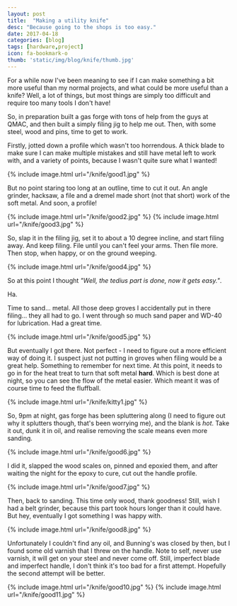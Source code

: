 ```yaml
---
layout: post
title:  "Making a utility knife"
desc: "Because going to the shops is too easy."
date: 2017-04-18
categories: [blog]
tags: [hardware,project]
icon: fa-bookmark-o
thumb: 'static/img/blog/knife/thumb.jpg'
---
```


For a while now I've been meaning to see if I can make something
a bit more useful than my normal projects, and what could be 
more useful than a knife? Well, a lot of things, but most 
things are simply too difficult and require too many tools
I don't have!

So, in preparation built a gas forge with tons of help from
the guys at QMAC, and then built a simply filing jig to help me out.
Then, with some steel, wood and pins, time to get to work.

Firstly, jotted down a profile which wasn't too horrendous. A thick blade
to make sure I can make multiple mistakes and still have metal left
to work with, and a variety of points, because I wasn't quite sure
what I wanted!


{% include image.html url="/knife/good1.jpg"  %}

But no point staring too long at an outline, time to cut it out. An
angle grinder, hacksaw, a file and a dremel made short (not that short)
work of the soft metal. And soon, a profile!

{% include image.html url="/knife/good2.jpg"  %}
{% include image.html url="/knife/good3.jpg"  %}

So, slap it in the filing jig, set it to about a 10 degree incline, and start
filing away. And keep filing. File until you can't feel your arms. Then file more.
Then stop, when happy, or on the ground weeping.

{% include image.html url="/knife/good4.jpg"  %}

So at this point I thought *"Well, the tedius part is done, now it gets easy."*.

Ha.

Time to sand... metal. All those deep groves I accidentally put in there filing...
they all had to go. I went through so much sand paper and WD-40 for lubrication. Had a great time.

{% include image.html url="/knife/good5.jpg"  %}

But eventually I got there. Not perfect - I need to figure out a more efficient way of doing it. I suspect
just not putting in groves when filing would be a great help. Something to remember for next time. At this point, 
it needs to go in for the heat treat to turn that soft metal **hard**. Which is best done at night, so you can see 
the flow of the metal easier. Which meant it was of course time to feed the fluffball.

{% include image.html url="/knife/kitty1.jpg"  %}

So, 9pm at night, gas forge has been spluttering along (I need to figure out why it splutters though,
that's been worrying me), and the blank is *hot*. Take it out, dunk it in oil, and realise
removing the scale means even more sanding. 

{% include image.html url="/knife/good6.jpg"  %}


I did it, slapped the wood scales on, pinned and epoxied them, and
after waiting the night for the epoxy to cure, cut out the handle profile.

{% include image.html url="/knife/good7.jpg"  %}

Then, back to sanding. This time only wood, thank goodness! Still, wish I had a belt grinder,
because this part took hours longer than it could have. But hey, eventually I got something I was happy with.

{% include image.html url="/knife/good8.jpg"  %}

Unfortunately I couldn't find any oil, and Bunning's was closed by then, but I found some old varnish that I 
threw on the handle. Note to self, never use varnish, it will get on your steel and never come off.  Still,
imperfect blade and imperfect handle, I don't think it's too bad for a first attempt. Hopefully the second attempt 
will be better.

{% include image.html url="/knife/good10.jpg"  %}
{% include image.html url="/knife/good11.jpg"  %}


